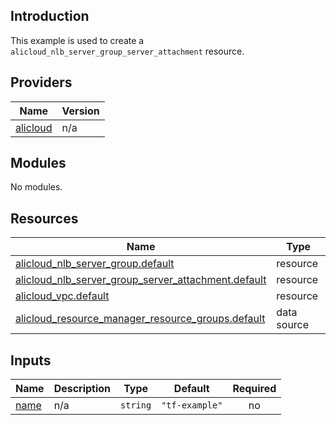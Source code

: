 ## Introduction

This example is used to create a `alicloud_nlb_server_group_server_attachment` resource.

<!-- BEGIN_TF_DOCS -->
## Providers

| Name | Version |
|------|---------|
| <a name="provider_alicloud"></a> [alicloud](#provider\_alicloud) | n/a |

## Modules

No modules.

## Resources

| Name | Type |
|------|------|
| [alicloud_nlb_server_group.default](https://registry.terraform.io/providers/aliyun/alicloud/latest/docs/resources/nlb_server_group) | resource |
| [alicloud_nlb_server_group_server_attachment.default](https://registry.terraform.io/providers/aliyun/alicloud/latest/docs/resources/nlb_server_group_server_attachment) | resource |
| [alicloud_vpc.default](https://registry.terraform.io/providers/aliyun/alicloud/latest/docs/resources/vpc) | resource |
| [alicloud_resource_manager_resource_groups.default](https://registry.terraform.io/providers/aliyun/alicloud/latest/docs/data-sources/resource_manager_resource_groups) | data source |

## Inputs

| Name | Description | Type | Default | Required |
|------|-------------|------|---------|:--------:|
| <a name="input_name"></a> [name](#input\_name) | n/a | `string` | `"tf-example"` | no |
<!-- END_TF_DOCS -->    